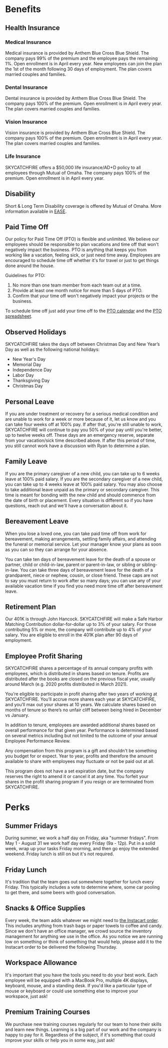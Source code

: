 # Benefits

## Health Insurance

### Medical Insurance

Medical insurance is provided by Anthem Blue Cross Blue Shield. The company pays 99% of the premium and the employee pays the remaining 1%. Open enrollment is in April every year. New employees can join the plan the 1st of the month following 30 days of employment. The plan covers married couples and families.

### Dental Insurance

Dental insurance is provided by Anthem Blue Cross Blue Shield. The company pays 100% of the premium. Open enrollment is in April every year. The plan covers married couples and families.

### Vision Insurance

Vision insurance is provided by Anthem Blue Cross Blue Shield. The company pays 100% of the premium. Open enrollment is in April every year. The plan covers married couples and families.

### Life Insurance

SKYCATCHFIRE offers a $50,000 life insurance/AD+D policy to all employees through Mutual of Omaha. The company pays 100% of the premium. Open enrollment is in April every year.

## Disability

Short & Long Term Disability coverage is offered by Mutual of Omaha. More information available in [EASE](https://skycatchfire.ease.com).

## Paid Time Off

Our policy for Paid Time Off (PTO) is flexible and unlimited. We believe our employees should be responsible to plan vacations and time off that won't negatively impact the business. PTO is anything that keeps you from working like a vacation, feeling sick, or just need time away. Employees are encouraged to schedule time off whether it's for travel or just to get things done around the house.

Guidelines for PTO:

1. No more than one team member from each team out at a time.
2. Provide at least one month notice for more than 5 days of PTO.
3. Confirm that your time off won't negatively impact your projects or the business.

To schedule time off just add your time off to the [PTO calendar](https://calendar.google.com/calendar/b/1?cid=Y18xNHVqOG9sOTloamttMXZjNWtpOGlrZGN0OEBncm91cC5jYWxlbmRhci5nb29nbGUuY29t) and the [PTO spreadsheet](https://docs.google.com/spreadsheets/d/1WHRMrQ57liLpu9vSsKXdQIIh-c3U3pzlUCPiFJFaKvo/edit#gid=0).

## Observed Holidays

SKYCATCHFIRE takes the days off between Christmas Day and New Year’s Day as well as the following national holidays:

- New Year's Day
- Memorial Day
- Independence Day
- Labor Day
- Thanksgiving Day
- Christmas Day

## Personal Leave

If you are under treatment or recovery for a serious medical condition and are unable to work for a week or more because of it, let us know and you can take four weeks off at 100% pay. If after that, you're still unable to work, SKYCATCHFIRE will continue to pay you 50% of your pay until you're better, up to twelve weeks off. These days are an emergency reserve, separate from your vacation/sick time described above. If after this period of time, you still cannot work have a discussion with Ryan to determine a plan.

## Family Leave

If you are the primary caregiver of a new child, you can take up to 6 weeks leave at 100% paid salary. If you are the secondary caregiver of a new child, you can take up to 4 weeks leave at 100% paid salary. You may also choose to take additional leave unpaid as the primary or secondary caregiver. This time is meant for bonding with the new child and should commence from the date of birth or placement. Every situation is different so if you have questions, reach out and we'll have a conversation about it.

## Bereavement Leave

When you lose a loved one, you can take paid time off from work for bereavement, making arrangements, settling family affairs, and attending the funeral or memorial service. Let your manager know your plans as soon as you can so they can arrange for your absence.

You can take ten days of bereavement leave for the death of a spouse or partner, child or child-in-law, parent or parent-in-law, or sibling or sibling-in-law. You can take three days of bereavement leave for the death of a grandparent, niece or nephew, cousin, or close friend. These caps are not to say you must return to work after so many days; you can use any of your available vacation time if you find you need more time off after bereavement leave.

## Retirement Plan

Our 401K is through John Hancock. SKYCATCHFIRE will make a Safe Harbor Matching Contribution dollar-for-dollar up to 3% of your salary. For those contributing 5% or more, the company will contribute up to 4% of your salary. You are eligible to enroll in the 401K plan after 90 days of employment.

## Employee Profit Sharing

SKYCATCHFIRE shares a percentage of its annual company profits with employees, which is distributed in shares based on tenure. Profits are distributed after the books are closed on the previous fiscal year, usually around March (e.g. 2020 profits distributed in March 2021).

You’re eligible to participate in profit sharing after two years of working at SKYCATCHFIRE. You’ll accrue more shares each year at SKYCATCHFIRE, and you’ll max out your shares at 10 years. We calculate shares based on months of tenure so there’s no unfair cliff between being hired in December vs January.

In addition to tenure, employees are awarded additional shares based on overall performance for that given year. Performance is determined based on several metrics including but not limited to the outcome of your annual Employee Performance Review.

Any compensation from this program is a gift and shouldn't be something you budget for or expect. Year to year, profits and therefore the amount available to share with employees may fluctuate or not be paid out at all.

This program does not have a set expiration date, but the company reserves the right to amend it or cancel it at any time. You forfeit your shares in the profit sharing program if you resign or are terminated from SKYCATCHFIRE.

# Perks

## Summer Fridays

During summer, we work a half day on Friday, aka "summer fridays". From May 1 - August 31 we work half day every Friday (9a - 12p). Put in a solid week, wrap up your tasks Friday morning, and then go enjoy the extended weekend. Friday lunch is still on but it's not required.

## Friday Lunch

It's tradition that the team goes out somewhere together for lunch every Friday. This typically includes a vote to determine where, some car pooling to get there, and some beers with good conversation.

## Snacks & Office Supplies

Every week, the team adds whatever we might need to [the Instacart order](https://www.instacart.com/store/buehlers/storefront). This includes anything from trash bags or paper towels to coffee and candy. Since we don't have an office manager, we crowd source the inventory management for anything we use in the office. As you notice we are running low on something or think of something that would help, please add it to the Instacart order to be delivered the following Thursday.

## Workspace Allowance

It's important that you have the tools you need to do your best work. Each employee will be equipped with a MacBook Pro, multiple 4K displays, keyboard, mouse, and a standing desk. If you'd like a particular type of mouse or keyboard or could use something else to improve your workspace, just ask!

## Premium Training Courses

We purchase new training courses regularly for our team to hone their skills and learn new things. Learning is a big part of our work and the company is happy to pay for it. Regardless of the subject, if it's something that could improve your skills or help you in some way, just ask!
